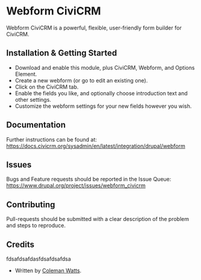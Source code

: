 Webform CiviCRM
===============

Webform CiviCRM is a powerful, flexible, user-friendly form builder for CiviCRM.

Installation & Getting Started
------------------------------

- Download and enable this module, plus CiviCRM, Webform, and Options Element.
- Create a new webform (or go to edit an existing one).
- Click on the CiviCRM tab.
- Enable the fields you like, and optionally choose introduction text and other settings.
- Customize the webform settings for your new fields however you wish.

Documentation
-------------

Further instructions can be found at:
https://docs.civicrm.org/sysadmin/en/latest/integration/drupal/webform

Issues
------

Bugs and Feature requests should be reported in the Issue Queue:
https://www.drupal.org/project/issues/webform_civicrm

Contributing
------------

Pull-requests should be submitted with a clear description of the problem and steps to reproduce.

Credits
-------
fdsafdsafdasfdsafdsafdsa
- Written by [Coleman Watts](https://github.com/colemanw).

